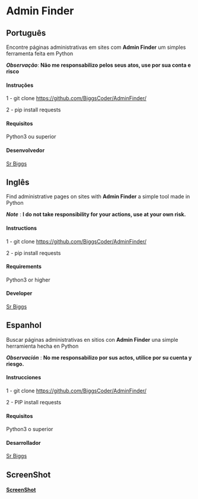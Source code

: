 # Admin Finder

## Português

Encontre páginas administrativas em sites com **Admin Finder** um simples ferramenta feita em Python

***Observação***: **Não me responsabilizo pelos seus atos, use por sua conta e risco**

#### Instruções

1 - git clone https://github.com/BiggsCoder/AdminFinder/

2 - pip install requests

#### Requisitos

Python3 ou superior

#### Desenvolvedor

[Sr Biggs](https://github.com/BiggsCoder)


## Inglês

Find administrative pages on sites with **Admin Finder** a simple tool made in Python

***Note*** : **I do not take responsibility for your actions, use at your own risk.**

#### Instructions

1 - git clone https://github.com/BiggsCoder/AdminFinder/

2 - pip install requests

#### Requirements

Python3 or higher

#### Developer

[Sr Biggs](https://github.com/BiggsCoder)


## Espanhol

Buscar páginas administrativas en sitios con **Admin Finder** una simple herramienta hecha en Python

***Observación*** : **No me responsabilizo por sus actos, utilice por su cuenta y riesgo.**

#### Instrucciones

1 - git clone https://github.com/BiggsCoder/AdminFinder/

2 - PIP install requests

#### Requisitos

Python3 o superior

#### Desarrollador

[Sr Biggs](https://github.com/BiggsCoder)



## ScreenShot

#### [ScreenShot](http://i.imgur.com/10u2iKel.png)
